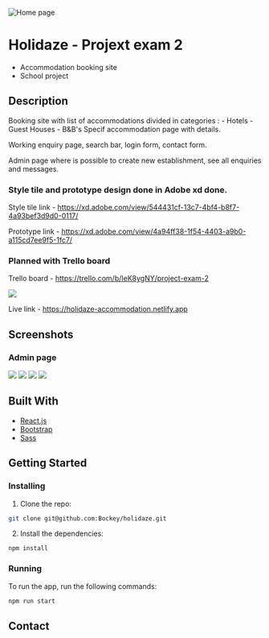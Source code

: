 



![Home page](readme-images/holidaze-home.jpg)

# Holidaze - Projext exam 2

- Accommodation booking site
- School project

## Description

Booking site with list of accommodations divided in categories : - Hotels
                                                                 - Guest Houses
                                                                 - B&B's
Specif accommodation page with details.

Working enquiry page, search bar, login form, contact form.

Admin page where is possible to create new establishment, see all enquiries and messages.

### Style tile and prototype design done in Adobe xd done.

Style tile link - https://xd.adobe.com/view/544431cf-13c7-4bf4-b8f7-4a93bef3d9d0-0117/

Prototype link - https://xd.adobe.com/view/4a94ff38-1f54-4403-a9b0-a115cd7ee9f5-1fc7/

### Planned with Trello board

Trello board - https://trello.com/b/IeK8ygNY/project-exam-2

![](readme-images/trello-pe3.jpg)

Live link - https://holidaze-accommodation.netlify.app

## Screenshots

### Admin page

![](readme-images/admin_page.jpg)
![](readme-images/admin_enq_page.jpg)
![](readme-images/admin_message_page.jpg)
![](readme-images/admin_new_est_page.jpg)

## Built With


- [React.js](https://reactjs.org/)
- [Bootstrap](https://getbootstrap.com)
- [Sass](https://sass-lang.com)

## Getting Started

### Installing


1. Clone the repo:

```bash
git clone git@github.com:Bockey/holidaze.git
```

2. Install the dependencies:

```
npm install
```

### Running

To run the app, run the following commands:

```bash
npm run start
```


## Contact


